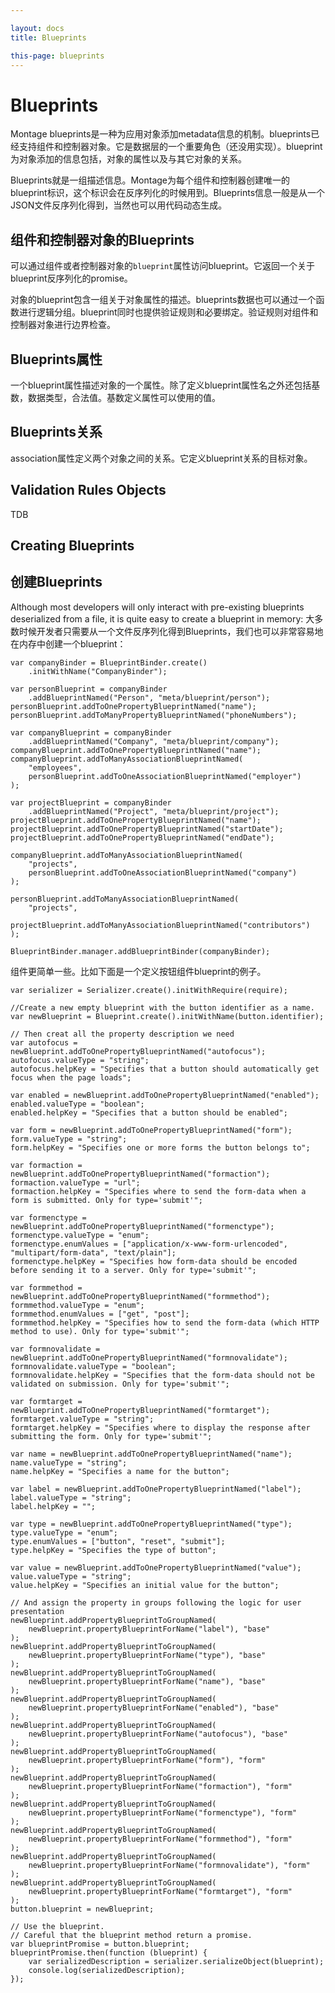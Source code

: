 ```yaml
---

layout: docs
title: Blueprints

this-page: blueprints
---
```


Blueprints
==========
Montage blueprints是一种为应用对象添加metadata信息的机制。blueprints已经支持组件和控制器对象。它是数据层的一个重要角色（还没用实现）。blueprint为对象添加的信息包括，对象的属性以及与其它对象的关系。

Blueprints就是一组描述信息。Montage为每个组件和控制器创建唯一的blueprint标识，这个标识会在反序列化的时候用到。Blueprints信息一般是从一个JSON文件反序列化得到，当然也可以用代码动态生成。

## 组件和控制器对象的Blueprints
可以通过组件或者控制器对象的`blueprint`属性访问blueprint。它返回一个关于blueprint反序列化的promise。

对象的blueprint包含一组关于对象属性的描述。blueprints数据也可以通过一个函数进行逻辑分组。blueprint同时也提供验证规则和必要绑定。验证规则对组件和控制器对象进行边界检查。

## Blueprints属性
一个blueprint属性描述对象的一个属性。除了定义blueprint属性名之外还包括基数，数据类型，合法值。基数定义属性可以使用的值。

## Blueprints关系
association属性定义两个对象之间的关系。它定义blueprint关系的目标对象。

## Validation Rules Objects
TDB

## Creating Blueprints

## 创建Blueprints
Although most developers will only interact with pre-existing blueprints deserialized from a file, it is quite easy to create a blueprint in memory:
大多数时候开发者只需要从一个文件反序列化得到Blueprints，我们也可以非常容易地在内存中创建一个blueprint：

	var companyBinder = BlueprintBinder.create()
	    .initWithName("CompanyBinder");

	var personBlueprint = companyBinder
	    .addBlueprintNamed("Person", "meta/blueprint/person");
	personBlueprint.addToOnePropertyBlueprintNamed("name");
	personBlueprint.addToManyPropertyBlueprintNamed("phoneNumbers");

	var companyBlueprint = companyBinder
	    .addBlueprintNamed("Company", "meta/blueprint/company");
	companyBlueprint.addToOnePropertyBlueprintNamed("name");
	companyBlueprint.addToManyAssociationBlueprintNamed(
	    "employees",
	    personBlueprint.addToOneAssociationBlueprintNamed("employer")
	);

	var projectBlueprint = companyBinder
	    .addBlueprintNamed("Project", "meta/blueprint/project");
	projectBlueprint.addToOnePropertyBlueprintNamed("name");
	projectBlueprint.addToOnePropertyBlueprintNamed("startDate");
	projectBlueprint.addToOnePropertyBlueprintNamed("endDate");

	companyBlueprint.addToManyAssociationBlueprintNamed(
	    "projects",
	    personBlueprint.addToOneAssociationBlueprintNamed("company")
	);

	personBlueprint.addToManyAssociationBlueprintNamed(
	    "projects",
	    projectBlueprint.addToManyAssociationBlueprintNamed("contributors")
	);

	BlueprintBinder.manager.addBlueprintBinder(companyBinder);

组件更简单一些。比如下面是一个定义按钮组件blueprint的例子。

	var serializer = Serializer.create().initWithRequire(require);

	//Create a new empty blueprint with the button identifier as a name.
	var newBlueprint = Blueprint.create().initWithName(button.identifier);

	// Then creat all the property description we need
	var autofocus = newBlueprint.addToOnePropertyBlueprintNamed("autofocus");
	autofocus.valueType = "string";
	autofocus.helpKey = "Specifies that a button should automatically get focus when the page loads";

	var enabled = newBlueprint.addToOnePropertyBlueprintNamed("enabled");
	enabled.valueType = "boolean";
	enabled.helpKey = "Specifies that a button should be enabled";

	var form = newBlueprint.addToOnePropertyBlueprintNamed("form");
	form.valueType = "string";
	form.helpKey = "Specifies one or more forms the button belongs to";

	var formaction = newBlueprint.addToOnePropertyBlueprintNamed("formaction");
	formaction.valueType = "url";
	formaction.helpKey = "Specifies where to send the form-data when a form is submitted. Only for type='submit'";

	var formenctype = newBlueprint.addToOnePropertyBlueprintNamed("formenctype");
	formenctype.valueType = "enum";
	formenctype.enumValues = ["application/x-www-form-urlencoded", "multipart/form-data", "text/plain"];
	formenctype.helpKey = "Specifies how form-data should be encoded before sending it to a server. Only for type='submit'";

	var formmethod = newBlueprint.addToOnePropertyBlueprintNamed("formmethod");
	formmethod.valueType = "enum";
	formmethod.enumValues = ["get", "post"];
	formmethod.helpKey = "Specifies how to send the form-data (which HTTP method to use). Only for type='submit'";

	var formnovalidate = newBlueprint.addToOnePropertyBlueprintNamed("formnovalidate");
	formnovalidate.valueType = "boolean";
	formnovalidate.helpKey = "Specifies that the form-data should not be validated on submission. Only for type='submit'";

	var formtarget = newBlueprint.addToOnePropertyBlueprintNamed("formtarget");
	formtarget.valueType = "string";
	formtarget.helpKey = "Specifies where to display the response after submitting the form. Only for type='submit'";

	var name = newBlueprint.addToOnePropertyBlueprintNamed("name");
	name.valueType = "string";
	name.helpKey = "Specifies a name for the button";

	var label = newBlueprint.addToOnePropertyBlueprintNamed("label");
	label.valueType = "string";
	label.helpKey = "";

	var type = newBlueprint.addToOnePropertyBlueprintNamed("type");
	type.valueType = "enum";
	type.enumValues = ["button", "reset", "submit"];
	type.helpKey = "Specifies the type of button";

	var value = newBlueprint.addToOnePropertyBlueprintNamed("value");
	value.valueType = "string";
	value.helpKey = "Specifies an initial value for the button";

	// And assign the property in groups following the logic for user presentation
	newBlueprint.addPropertyBlueprintToGroupNamed(
	    newBlueprint.propertyBlueprintForName("label"), "base"
	);
	newBlueprint.addPropertyBlueprintToGroupNamed(
	    newBlueprint.propertyBlueprintForName("type"), "base"
	);
	newBlueprint.addPropertyBlueprintToGroupNamed(
	    newBlueprint.propertyBlueprintForName("name"), "base"
	);
	newBlueprint.addPropertyBlueprintToGroupNamed(
	    newBlueprint.propertyBlueprintForName("enabled"), "base"
	);
	newBlueprint.addPropertyBlueprintToGroupNamed(
	    newBlueprint.propertyBlueprintForName("autofocus"), "base"
	);
	newBlueprint.addPropertyBlueprintToGroupNamed(
	    newBlueprint.propertyBlueprintForName("form"), "form"
	);
	newBlueprint.addPropertyBlueprintToGroupNamed(
	    newBlueprint.propertyBlueprintForName("formaction"), "form"
	);
	newBlueprint.addPropertyBlueprintToGroupNamed(
	    newBlueprint.propertyBlueprintForName("formenctype"), "form"
	);
	newBlueprint.addPropertyBlueprintToGroupNamed(
	    newBlueprint.propertyBlueprintForName("formmethod"), "form"
	);
	newBlueprint.addPropertyBlueprintToGroupNamed(
	    newBlueprint.propertyBlueprintForName("formnovalidate"), "form"
	);
	newBlueprint.addPropertyBlueprintToGroupNamed(
	    newBlueprint.propertyBlueprintForName("formtarget"), "form"
	);
	button.blueprint = newBlueprint;

	// Use the blueprint.
	// Careful that the blueprint method return a promise.
	var blueprintPromise = button.blueprint;
	blueprintPromise.then(function (blueprint) {
	    var serializedDescription = serializer.serializeObject(blueprint);
	    console.log(serializedDescription);
	});